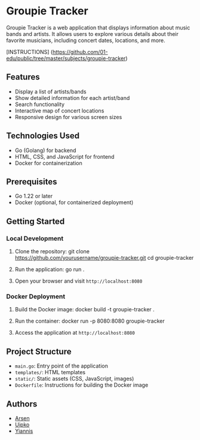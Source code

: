 # Groupie Tracker

Groupie Tracker is a web application that displays information about music bands and artists. It allows users to explore various details about their favorite musicians, including concert dates, locations, and more.

[INSTRUCTIONS] (https://github.com/01-edu/public/tree/master/subjects/groupie-tracker)

## Features

- Display a list of artists/bands
- Show detailed information for each artist/band
- Search functionality
- Interactive map of concert locations
- Responsive design for various screen sizes

## Technologies Used

- Go (Golang) for backend
- HTML, CSS, and JavaScript for frontend
- Docker for containerization

## Prerequisites

- Go 1.22 or later
- Docker (optional, for containerized deployment)

## Getting Started

### Local Development

1. Clone the repository:
git clone https://github.com/yourusername/groupie-tracker.git
cd groupie-tracker

3. Run the application:
go run .


4. Open your browser and visit `http://localhost:8080`

### Docker Deployment

1. Build the Docker image:
docker build -t groupie-tracker .

2. Run the container:
docker run -p 8080:8080 groupie-tracker


3. Access the application at `http://localhost:8080`

## Project Structure

- `main.go`: Entry point of the application
- `templates/`: HTML templates
- `static/`: Static assets (CSS, JavaScript, images)
- `Dockerfile`: Instructions for building the Docker image

## Authors

- [Arsen](https://github.com/tsnarsen)
- [Uipko](https://github.com/stikkeruip)
- [Yiannis](https://github.com/iovossos)